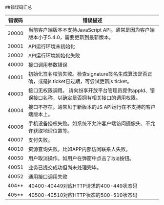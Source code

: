 ##错误码汇总

| 错误码    | 错误描述                                          |
| ----------| -------------------------------------------------|
| 30000     | 当前客户端版本不支持JavaScript API。通常是因为客户端版本小于5.4.0，需要更新到最新版本。 |
| 30001     | API运行环境未初始化                               |
| 30002     | API运行环境初始化失败                             |
| 40000     | 接口调用参数错误                                  |
| 40001     | 初始化签名校验失败。检查signature签名生成算法是否正确，或是js ticket已过期，可尝试更新js ticket。 |
| 40003     | 接口无权限调用。 请向纷享开放平台管理员提供appId、错误接口名称，以确定是否拥有相关接口的调用权限。                      |
| 40004     | 接口不存在。通常见于新版本的JS API运行在不支持的客户端版本上。                               |
| 40006     | 手机设备授权失败。如系统不允许客户端访问摄像头、不允许获取地理位置等。 |
| 40007     | 支付失败。 |
| 40010     | 资源查询失败。比如APP内部访问联系人失败。          |
| 40050     | 用户取消操作。如用户在弹窗中点击了`取消`按钮。            |
| 40051     | 业务已提交成功但尚未处理完毕。                                  |
| 40052     | 通用接口调用失败 |
| 404**     | 40400-40449对应HTTP请求的400-449状态码         |
| 405**     | 40500-40510对应HTTP状态的500-510状态码        |